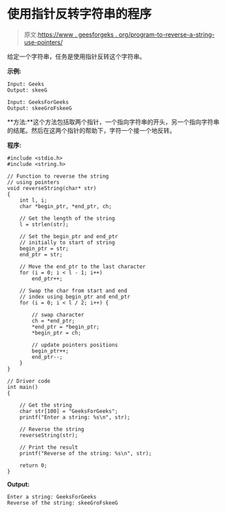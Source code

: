 # 使用指针反转字符串的程序

> 原文:[https://www . geesforgeks . org/program-to-reverse-a-string-use-pointers/](https://www.geeksforgeeks.org/program-to-reverse-a-string-using-pointers/)

给定一个字符串，任务是使用指针反转这个字符串。

**示例:**

```
Input: Geeks
Output: skeeG

Input: GeeksForGeeks
Output: skeeGroFskeeG

```

**方法:**这个方法包括取两个指针，一个指向字符串的开头，另一个指向字符串的结尾。然后在这两个指针的帮助下，字符一个接一个地反转。

**程序:**

```
#include <stdio.h>
#include <string.h>

// Function to reverse the string
// using pointers
void reverseString(char* str)
{
    int l, i;
    char *begin_ptr, *end_ptr, ch;

    // Get the length of the string
    l = strlen(str);

    // Set the begin_ptr and end_ptr
    // initially to start of string
    begin_ptr = str;
    end_ptr = str;

    // Move the end_ptr to the last character
    for (i = 0; i < l - 1; i++)
        end_ptr++;

    // Swap the char from start and end
    // index using begin_ptr and end_ptr
    for (i = 0; i < l / 2; i++) {

        // swap character
        ch = *end_ptr;
        *end_ptr = *begin_ptr;
        *begin_ptr = ch;

        // update pointers positions
        begin_ptr++;
        end_ptr--;
    }
}

// Driver code
int main()
{

    // Get the string
    char str[100] = "GeeksForGeeks";
    printf("Enter a string: %s\n", str);

    // Reverse the string
    reverseString(str);

    // Print the result
    printf("Reverse of the string: %s\n", str);

    return 0;
}
```

**Output:**

```
Enter a string: GeeksForGeeks
Reverse of the string: skeeGroFskeeG

```